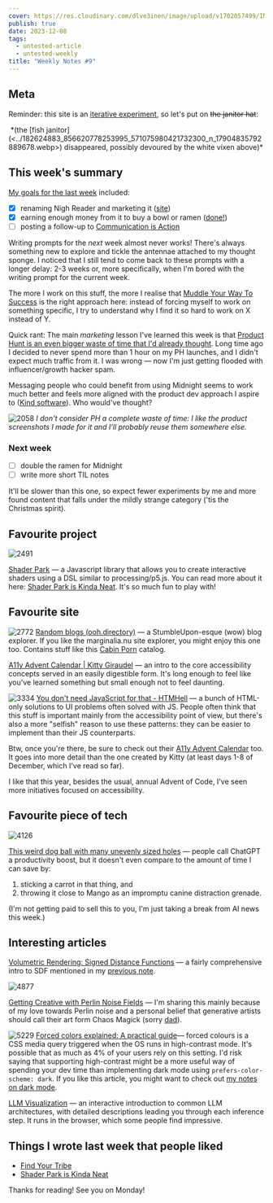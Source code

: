```yaml
---
cover: https://res.cloudinary.com/dlve3inen/image/upload/v1702057499/IMG_1028_nodlf8.jpg
publish: true
date: 2023-12-08
tags:
  - untested-article
  - untested-weekly
title: "Weekly Notes #9"
---
```

## Meta

Reminder: this site is an [iterative experiment](<../../../111>), so let's put on ~~the janitor hat~~:

<img src="https://www.potato.horse/_next/image?url=https%3A%2F%2Fimages.ctfassets.net%2Fhyylafu4fjks%2F6cXqLhHSJUmMUPuOwyOzSn%2Ff53d62d8d505578fd88019721cab0429%2FIMG_1028.JPG&w=3840&q=75" alt=""/>
*(the [fish janitor](<../182624883_856620778253995_571075980421732300_n_17904835792889678.webp>) disappeared, possibly devoured by the white vixen above)*

## This week's summary

[My goals for the last week](<../48>) included:

- [x] renaming Nigh Reader and marketing it ([site](https://midnight.sonnet.io))
- [x] earning enough money from it to buy a bowl or ramen ([done!](<../../../Midnight Ramen>))
- [ ] posting a follow-up to [Communication is Action](<../../../Communication is Action>) 

Writing prompts for the *next* week almost never works! There's always something new to explore and tickle the antennae attached to my thought sponge. I noticed that I still tend to come back to these prompts with a longer delay: 2-3 weeks or, more specifically, when I'm bored with the writing prompt for the current week.

The more I work on this stuff, the more I realise that [Muddle Your Way To Success](<../../../Muddle Your Way To Success>) is the right approach here: instead of forcing myself to work on something specific, I try to understand why I find it so hard to work on X instead of Y. 

Quick rant: The main *marketing* lesson I've learned this week is that [Product Hunt is an even bigger waste of time that I'd already thought](<../../../Product Hunt is an even bigger waste of time that I'd already thought>).  Long time ago I decided to never spend more than 1 hour on my PH launches, and I didn't expect much traffic from it. I was wrong — now I'm just getting flooded with influencer/growth hacker spam.

Messaging people who could benefit from using Midnight seems to work much better and feels more aligned with the product dev approach I aspire to ([Kind software](<../../../Kind software>)). Who would've thought?

![2058](../../midnight-ph-1.webp)
*I don't consider PH a complete waste of time: I like the product screenshots I made for it and I'll probably reuse them somewhere else.*

### Next week

- [ ] double the ramen for Midnight
- [ ] write more short TIL notes

It'll be slower than this one, so expect fewer experiments by me and more found content that falls under the mildly strange category ('tis the Christmas spirit).

## Favourite project

![2491](49/blobby.webp)

[Shader Park](https://shaderpark.com) — a Javascript library that allows you to create interactive shaders using a DSL similar to processing/p5.js. You can read more about it here: [Shader Park is Kinda Neat](<../../../Shader Park is Kinda Neat>). It's so much fun to play with!

## Favourite site

![2772](49/ooh-directory-cover.webp)
[Random blogs (ooh.directory)](https://ooh.directory/random/) — a StumbleUpon-esque (wow) blog explorer. If you like the marginalia.nu site explorer, you might enjoy this one too. Contains stuff like this [Cabin Porn](https://cabinporn.com) catalog.


[A11y Advent Calendar | Kitty Giraudel](https://kittygiraudel.com/2020/12/01/a11y-advent-calendar/) —  an intro to the core accessibility concepts served in an easily digestible form. It's long enough to feel like you've learned something but small enough not to feel daunting. 

![3334](49/html-hell-cover.webp)
[You don't need JavaScript for that - HTMHell](https://www.htmhell.dev/adventcalendar/2023/2/) — a bunch of HTML-only solutions to UI problems often solved with JS. People often think that this stuff is important mainly from the accessibility point of view, but there's also a more "selfish" reason to use these patterns: they can be easier to implement than their JS counterparts. 

Btw, once you're there, be sure to check out their [A11y Advent Calendar](https://www.htmhell.dev/adventcalendar/) too. It goes into more detail than the one created by Kitty (at least days 1-8 of December, which I've read so far).  

I like that this year, besides the usual, annual Advent of Code, I've seen more initiatives focused on accessibility.

## Favourite piece of tech

![4126](49/ball.webp)

[This weird dog ball with many unevenly sized holes](https://www.petco.com/shop/en/petcostore/product/jw-pet-hol-ee-roller-dog-toy-large-65-diameter-1434462) — people call ChatGPT a productivity boost, but it doesn't even compare to the amount of time I can save by:

1. sticking a carrot in that thing, and 
2. throwing it close to Mango as an impromptu canine distraction grenade. 

(I'm not getting paid to sell this to you, I'm just taking a break from AI news this week.)

## Interesting articles

[Volumetric Rendering: Signed Distance Functions](https://www.alanzucconi.com/2016/07/01/signed-distance-functions/#introduction) — a fairly comprehensive intro to SDF mentioned in my [previous note](<../../../Shader Park is Kinda Neat>). 


![4877](49/perlin-noise.webp)

[Getting Creative with Perlin Noise Fields](https://sighack.com/post/getting-creative-with-perlin-noise-fields) — I'm sharing this mainly because of my love towards Perlin noise and a personal belief that generative artists should call their art form Chaos Magick (sorry [dad](https://en.wikipedia.org/wiki/Aleister_Crowley)).

![5229](49/hi-contrast.webp)
[Forced colors explained: A practical guide](https://polypane.app/blog/forced-colors-explained-a-practical-guide/)— forced colours is a CSS media query triggered when the OS runs in high-contrast mode. It's possible that as much as 4% of your users rely on this setting. I'd risk saying that supporting high-contrast might be a more useful way of spending your dev time than implementing dark mode using `prefers-color-scheme: dark`. If you like this article, you might want to check out [my notes on dark mode](<../../../Dark Mode - Articles>).

[LLM Visualization](https://bbycroft.net/llm) — an interactive introduction to common LLM architectures, with detailed descriptions leading you through each inference step. It runs in the browser, which some people find impressive.

## Things I wrote last week that people liked

- [Find Your Tribe](<../../../Find Your Tribe>)
- [Shader Park is Kinda Neat](<../../../Shader Park is Kinda Neat>)

Thanks for reading! See you on Monday!

<img src="https://www.potato.horse/_next/image?url=https%3A%2F%2Fimages.ctfassets.net%2Fhyylafu4fjks%2F2AVDxiXqVUWkUD7UlQPNBL%2Fb83d2850fd914b019d12fffd75e4e33c%2FIMG_9009.png&w=3840&q=75" alt=""/>
